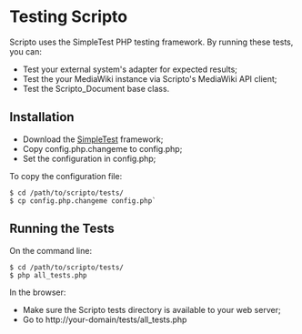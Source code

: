 Testing Scripto
=============

Scripto uses the SimpleTest PHP testing framework. By running these tests, you 
can:

* Test your external system's adapter for expected results; 
* Test the your MediaWiki instance via Scripto's MediaWiki API client;
* Test the Scripto_Document base class.

Installation
-------------

* Download the [SimpleTest](http://www.simpletest.org/) framework;
* Copy config.php.changeme to config.php;
* Set the configuration in config.php;

To copy the configuration file:

    $ cd /path/to/scripto/tests/
    $ cp config.php.changeme config.php`


Running the Tests
-------------

On the command line: 

    $ cd /path/to/scripto/tests/
    $ php all_tests.php

In the browser:

* Make sure the Scripto tests directory is available to your web server;
* Go to http://your-domain/tests/all_tests.php
